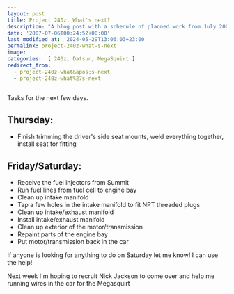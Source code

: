 ```yaml
---
layout: post
title: Project 240z, What's next?
description: "A blog post with a schedule of planned work from July 2007 for the 240z"
date: '2007-07-06T00:24:52+00:00'
last_modified_at: '2024-05-29T13:06:03+23:00'
permalink: project-240z-what-s-next
image: 
categories:  [ 240z, Datsun, MegaSquirt ]
redirect_from:
  - project-240z-what&apos;s-next
  - project-240z-what%27s-next
---
```

Tasks for the next few days.

## Thursday: 
  - Finish trimming the driver's side seat mounts, weld everything together, install seat for fitting
  
## Friday/Saturday:
  - Receive the fuel injectors from Summit
  - Run fuel lines from fuel cell to engine bay
  - Clean up intake manifold
  - Tap a few holes in the intake manifold to fit NPT threaded plugs
  - Clean up intake/exhaust manifold
  - Install intake/exhaust manifold
  - Clean up exterior of the motor/transmission
  - Repaint parts of the engine bay
  - Put motor/transmission back in the car

If anyone is looking for anything to do on Saturday let me know! I can use the help!

Next week I'm hoping to recruit Nick Jackson to come over and help me running wires in the car for the Megasquirt

